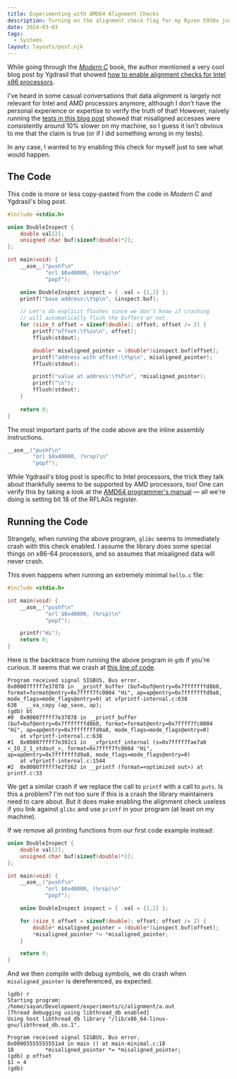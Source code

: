 ```yaml
---
title: Experimenting with AMD64 Alignment Checks 
description: Turning on the alignment check flag for my Ryzen 5950x just to see what happens. 
date: 2024-03-03
tags:
  - Systems 
layout: layouts/post.njk
---
```


While going through the [_Modern
C_](https://gustedt.gitlabpages.inria.fr/modern-c/) book, the author mentioned a
very cool blog post by Ygdrasil that showed [how to enable alignment checks for
Intel x86 processors](https://orchistro.tistory.com/206). 

I've heard in some casual conversations that data alignment is largely not
relevant for Intel and AMD processors anymore, although I don't have the
personal experience or expertise to verify the truth of that! However, naively
running the [tests in this blog
post](https://lemire.me/blog/2012/05/31/data-alignment-for-speed-myth-or-reality/)
showed that misaligned accesses were consistently around 10% slower on my
machine, so I guess it isn't obvious to me that the claim is true (or if I did
something wrong in my tests).

In any case, I wanted to try enabling this check for myself just to see what
would happen.

<table-of-contents></table-of-contents>

## The Code

This code is more or less copy-pasted from the code in _Modern C_ and Ygdrasil's
blog post.

```c
#include <stdio.h> 

union DoubleInspect {
    double val[2];
    unsigned char buf[sizeof(double)*2];
};

int main(void) {
    __asm__("pushf\n"
            "orl $0x40000, (%rsp)\n"
            "popf");

    union DoubleInspect inspect = { .val = {1,2} };
    printf("base address:\t%p\n", &inspect.buf);

    // Let's do explicit flushes since we don't know if crashing
    // will automatically flush the buffers or not.
    for (size_t offset = sizeof(double); offset; offset /= 2) {
        printf("offset:\t%zu\n", offset);
        fflush(stdout);

        double* misaligned_pointer = (double*)&inspect.buf[offset];
        printf("address with offset:\t%p\n", misaligned_pointer);
        fflush(stdout);

        printf("value at address:\t%f\n", *misaligned_pointer);
        printf("\n");
        fflush(stdout);
    }
    
    return 0; 
}
```

The most important parts of the code above are the inline assembly instructions. 

```c
__asm__("pushf\n"
        "orl $0x40000, (%rsp)\n"
        "popf");
```

While Ygdrasil's blog post is specific to Intel processors, the trick they talk
about thankfully seems to be supported by AMD processors, too! One can verify
this by taking a look at the [AMD64 programmer's
manual](https://www.amd.com/content/dam/amd/en/documents/processor-tech-docs/programmer-references/24593.pdf) —
all we're doing is setting bit 18 of the RFLAGs register.

## Running the Code

Strangely, when running the above program, `glibc` seems to immediately crash with this check
enabled. I assume the library does some special things on x86-64 processors, and so assumes that
misaligned data will never crash. 

This even happens when running an extremely minimal `hello.c` file:

```c
#include <stdio.h>

int main(void) {
    __asm__("pushf\n"
            "orl $0x40000, (%rsp)\n"
            "popf");

    printf("Hi");
    return 0;
}
```

Here is the backtrace from running the above program in `gdb` if you're curious. It seems that we
crash at [this line of code](https://sourceware.org/git/?p=glibc.git;a=blob;f=stdio-common/vfprintf-internal.c;h=771beca9bf71f4c817800fb44c45c19ec1e3a9d3;hb=HEAD#l635).

```text
Program received signal SIGBUS, Bus error.
0x00007ffff7e37078 in __printf_buffer (buf=buf@entry=0x7fffffffd8b0, format=format@entry=0x7ffff7fc0004 "Hi", ap=ap@entry=0x7fffffffd9a8, mode_flags=mode_flags@entry=0) at vfprintf-internal.c:638
638	  __va_copy (ap_save, ap);
(gdb) bt
#0  0x00007ffff7e37078 in __printf_buffer (buf=buf@entry=0x7fffffffd8b0, format=format@entry=0x7ffff7fc0004 "Hi", ap=ap@entry=0x7fffffffd9a8, mode_flags=mode_flags@entry=0)
    at vfprintf-internal.c:638
#1  0x00007ffff7e392c1 in __vfprintf_internal (s=0x7ffff7fae7a0 <_IO_2_1_stdout_>, format=0x7ffff7fc0004 "Hi", ap=ap@entry=0x7fffffffd9a8, mode_flags=mode_flags@entry=0)
    at vfprintf-internal.c:1544
#2  0x00007ffff7e2f162 in __printf (format=<optimized out>) at printf.c:33
```

We get a similar crash if we replace the call to `printf` with a call to `puts`.
Is this a problem? I'm not too sure if this is a crash the library maintainers need to care about. 
But it does make enabling the alignment check useless if you link against `glibc` 
and use `printf` in your program (at least on my machine). 

If we remove all printing functions from our first code example instead:

```c
union DoubleInspect {
    double val[2];
    unsigned char buf[sizeof(double)*2];
};

int main(void) {
    __asm__("pushf\n"
            "orl $0x40000, (%rsp)\n"
            "popf");

    union DoubleInspect inspect = { .val = {1,2} };

    for (size_t offset = sizeof(double); offset; offset /= 2) {
        double* misaligned_pointer = (double*)&inspect.buf[offset];
        *misaligned_pointer *= *misaligned_pointer;
    }

    return 0;
}
```

And we then compile with debug symbols, we do crash when `misaligned_pointer` is dereferenced, as
expected.

```text
(gdb) r
Starting program: /home/sayan/Development/experiments/c/alignment/a.out
[Thread debugging using libthread_db enabled]
Using host libthread_db library "/lib/x86_64-linux-gnu/libthread_db.so.1".

Program received signal SIGBUS, Bus error.
0x00005555555551a4 in main () at main-minimal.c:18
18	        *misaligned_pointer *= *misaligned_pointer;
(gdb) p offset
$1 = 4
(gdb)
```
